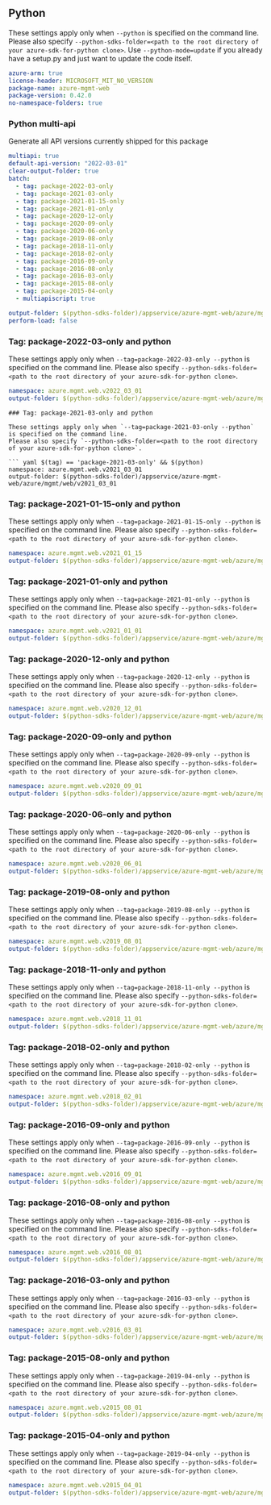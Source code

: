 ## Python

These settings apply only when `--python` is specified on the command line.
Please also specify `--python-sdks-folder=<path to the root directory of your azure-sdk-for-python clone>`.
Use `--python-mode=update` if you already have a setup.py and just want to update the code itself.


``` yaml $(python)
azure-arm: true
license-header: MICROSOFT_MIT_NO_VERSION
package-name: azure-mgmt-web
package-version: 0.42.0
no-namespace-folders: true
```

### Python multi-api

Generate all API versions currently shipped for this package


```yaml $(python)
multiapi: true
default-api-version: "2022-03-01"
clear-output-folder: true
batch:
  - tag: package-2022-03-only
  - tag: package-2021-03-only
  - tag: package-2021-01-15-only
  - tag: package-2021-01-only
  - tag: package-2020-12-only
  - tag: package-2020-09-only
  - tag: package-2020-06-only
  - tag: package-2019-08-only
  - tag: package-2018-11-only
  - tag: package-2018-02-only
  - tag: package-2016-09-only
  - tag: package-2016-08-only
  - tag: package-2016-03-only
  - tag: package-2015-08-only
  - tag: package-2015-04-only
  - multiapiscript: true
```

``` yaml $(multiapiscript)
output-folder: $(python-sdks-folder)/appservice/azure-mgmt-web/azure/mgmt/web/
perform-load: false

```
### Tag: package-2022-03-only and python

These settings apply only when `--tag=package-2022-03-only --python` is specified on the command line.
Please also specify `--python-sdks-folder=<path to the root directory of your azure-sdk-for-python clone>`.

``` yaml $(tag) == 'package-2022-03-only' && $(python)
namespace: azure.mgmt.web.v2022_03_01
output-folder: $(python-sdks-folder)/appservice/azure-mgmt-web/azure/mgmt/web/v2022_03_01
```

```
### Tag: package-2021-03-only and python

These settings apply only when `--tag=package-2021-03-only --python` is specified on the command line.
Please also specify `--python-sdks-folder=<path to the root directory of your azure-sdk-for-python clone>`.

``` yaml $(tag) == 'package-2021-03-only' && $(python)
namespace: azure.mgmt.web.v2021_03_01
output-folder: $(python-sdks-folder)/appservice/azure-mgmt-web/azure/mgmt/web/v2021_03_01
```

### Tag: package-2021-01-15-only and python

These settings apply only when `--tag=package-2021-01-15-only --python` is specified on the command line.
Please also specify `--python-sdks-folder=<path to the root directory of your azure-sdk-for-python clone>`.

``` yaml $(tag) == 'package-2021-01-15-only' && $(python)
namespace: azure.mgmt.web.v2021_01_15
output-folder: $(python-sdks-folder)/appservice/azure-mgmt-web/azure/mgmt/web/v2021_01_15
```

### Tag: package-2021-01-only and python

These settings apply only when `--tag=package-2021-01-only --python` is specified on the command line.
Please also specify `--python-sdks-folder=<path to the root directory of your azure-sdk-for-python clone>`.

``` yaml $(tag) == 'package-2021-01-only' && $(python)
namespace: azure.mgmt.web.v2021_01_01
output-folder: $(python-sdks-folder)/appservice/azure-mgmt-web/azure/mgmt/web/v2021_01_01
```

### Tag: package-2020-12-only and python

These settings apply only when `--tag=package-2020-12-only --python` is specified on the command line.
Please also specify `--python-sdks-folder=<path to the root directory of your azure-sdk-for-python clone>`.

``` yaml $(tag) == 'package-2020-12-only' && $(python)
namespace: azure.mgmt.web.v2020_12_01
output-folder: $(python-sdks-folder)/appservice/azure-mgmt-web/azure/mgmt/web/v2020_12_01
```

### Tag: package-2020-09-only and python

These settings apply only when `--tag=package-2020-09-only --python` is specified on the command line.
Please also specify `--python-sdks-folder=<path to the root directory of your azure-sdk-for-python clone>`.

``` yaml $(tag) == 'package-2020-09-only' && $(python)
namespace: azure.mgmt.web.v2020_09_01
output-folder: $(python-sdks-folder)/appservice/azure-mgmt-web/azure/mgmt/web/v2020_09_01
```

### Tag: package-2020-06-only and python

These settings apply only when `--tag=package-2020-06-only --python` is specified on the command line.
Please also specify `--python-sdks-folder=<path to the root directory of your azure-sdk-for-python clone>`.

``` yaml $(tag) == 'package-2020-06-only' && $(python)
namespace: azure.mgmt.web.v2020_06_01
output-folder: $(python-sdks-folder)/appservice/azure-mgmt-web/azure/mgmt/web/v2020_06_01
```

### Tag: package-2019-08-only and python

These settings apply only when `--tag=package-2019-08-only --python` is specified on the command line.
Please also specify `--python-sdks-folder=<path to the root directory of your azure-sdk-for-python clone>`.

``` yaml $(tag) == 'package-2019-08-only' && $(python)
namespace: azure.mgmt.web.v2019_08_01
output-folder: $(python-sdks-folder)/appservice/azure-mgmt-web/azure/mgmt/web/v2019_08_01
```

### Tag: package-2018-11-only and python

These settings apply only when `--tag=package-2018-11-only --python` is specified on the command line.
Please also specify `--python-sdks-folder=<path to the root directory of your azure-sdk-for-python clone>`.

``` yaml $(tag) == 'package-2018-11-only' && $(python)
namespace: azure.mgmt.web.v2018_11_01
output-folder: $(python-sdks-folder)/appservice/azure-mgmt-web/azure/mgmt/web/v2018_11_01
```

### Tag: package-2018-02-only and python

These settings apply only when `--tag=package-2018-02-only --python` is specified on the command line.
Please also specify `--python-sdks-folder=<path to the root directory of your azure-sdk-for-python clone>`.

``` yaml $(tag) == 'package-2018-02-only' && $(python)
namespace: azure.mgmt.web.v2018_02_01
output-folder: $(python-sdks-folder)/appservice/azure-mgmt-web/azure/mgmt/web/v2018_02_01
```

### Tag: package-2016-09-only and python

These settings apply only when `--tag=package-2016-09-only --python` is specified on the command line.
Please also specify `--python-sdks-folder=<path to the root directory of your azure-sdk-for-python clone>`.

``` yaml $(tag) == 'package-2016-09-only' && $(python)
namespace: azure.mgmt.web.v2016_09_01
output-folder: $(python-sdks-folder)/appservice/azure-mgmt-web/azure/mgmt/web/v2016_09_01
```

### Tag: package-2016-08-only and python

These settings apply only when `--tag=package-2016-08-only --python` is specified on the command line.
Please also specify `--python-sdks-folder=<path to the root directory of your azure-sdk-for-python clone>`.

``` yaml $(tag) == 'package-2016-08-only' && $(python)
namespace: azure.mgmt.web.v2016_08_01
output-folder: $(python-sdks-folder)/appservice/azure-mgmt-web/azure/mgmt/web/v2016_08_01
```

### Tag: package-2016-03-only and python

These settings apply only when `--tag=package-2016-03-only --python` is specified on the command line.
Please also specify `--python-sdks-folder=<path to the root directory of your azure-sdk-for-python clone>`.

``` yaml $(tag) == 'package-2016-03-only' && $(python)
namespace: azure.mgmt.web.v2016_03_01
output-folder: $(python-sdks-folder)/appservice/azure-mgmt-web/azure/mgmt/web/v2016_03_01
```

### Tag: package-2015-08-only and python

These settings apply only when `--tag=package-2019-04-only --python` is specified on the command line.
Please also specify `--python-sdks-folder=<path to the root directory of your azure-sdk-for-python clone>`.

``` yaml $(tag) == 'package-2015-08-only' && $(python)
namespace: azure.mgmt.web.v2015_08_01
output-folder: $(python-sdks-folder)/appservice/azure-mgmt-web/azure/mgmt/web/v2015_08_01
```

### Tag: package-2015-04-only and python

These settings apply only when `--tag=package-2019-04-only --python` is specified on the command line.
Please also specify `--python-sdks-folder=<path to the root directory of your azure-sdk-for-python clone>`.

``` yaml $(tag) == 'package-2015-04-only' && $(python)
namespace: azure.mgmt.web.v2015_04_01
output-folder: $(python-sdks-folder)/appservice/azure-mgmt-web/azure/mgmt/web/v2015_04_01
```

